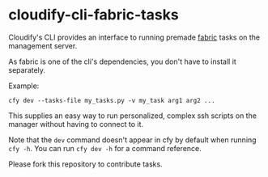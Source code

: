 cloudify-cli-fabric-tasks
=========================

Cloudify's CLI provides an interface to running premade [fabric](http://www.fabfile.org/) tasks on the management server.

As fabric is one of the cli's dependencies, you don't have to install it separately.

Example:

```shell
cfy dev --tasks-file my_tasks.py -v my_task arg1 arg2 ...
```

This supplies an easy way to run personalized, complex ssh scripts on the manager without having to connect to it.

Note that the `dev` command doesn't appear in cfy by default when running `cfy -h`.
You can run `cfy dev -h` for a command reference.

Please fork this repository to contribute tasks.

